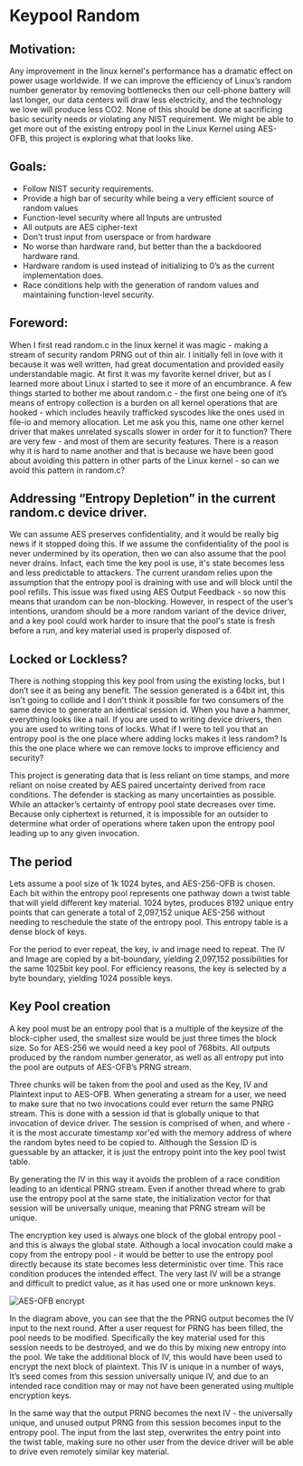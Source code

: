 # Keypool Random

## Motivation:

Any improvement in the linux kernel's performance has a dramatic effect on power usage worldwide.  If we can improve the efficiency of Linux’s random number generator by removing bottlenecks then our cell-phone battery will last longer, our data centers will draw less electricity, and the technology we love will produce less CO2.   None of this should be done at sacrificing basic security needs or violating any NIST requirement.  We might be able to get more out of the existing entropy pool in the Linux Kernel using AES-OFB, this project is exploring what that looks like.

## Goals:
 - Follow NIST security requirements.
 - Provide a high bar of security while being a very efficient source of random values 
 - Function-level security where all Inputs are untrusted
 - All outputs are AES cipher-text 
 - Don’t trust input from userspace or from hardware
 - No worse than hardware rand, but better than the a backdoored hardware rand. 
 - Hardware random is used instead of initializing to 0’s as the current implementation does.
 - Race conditions help with the generation of random values and maintaining function-level security.

## Foreword:

When I first read random.c in the linux kernel it was magic - making a stream of security random PRNG out of thin air.  I initially fell in love with it because it was well written, had great documentation and provided easily understandable magic.  At first it was my favorite kernel driver, but as I learned more about Linux i started to see it more of an encumbrance.  A few things started to bother me about random.c - the first one being one of it’s means of entropy collection is a burden on all kernel operations that are hooked - which includes heavily trafficked syscodes like the ones used in file-io and memory allocation.  Let me ask you this, name one other kernel driver that makes unrelated syscalls slower in order for it to function? There are very few - and most of them are security features.  There is a reason why it is hard to name another and that is because we have been good about avoiding this pattern in other parts of the Linux kernel - so can we avoid this pattern in random.c?

## Addressing “Entropy Depletion” in the current random.c device driver. 

We can assume AES preserves confidentiality, and it would be really big news if it stopped doing this.  If we assume the confidentiality of the pool is never undermined by its operation, then  we can also assume that the pool never drains.  Infact, each time the key pool is use, it's state becomes less and less predictable to attackers. The current urandom relies upon the assumption that the entropy pool is draining with use and will block until the pool refills. This issue was fixed using AES Output Feedback - so now this means that urandom can be non-blocking.  However, in respect of the user’s intentions,  urandom should be a more random variant of the device driver, and a key pool could work harder to insure that the pool's state is fresh before a run, and key material used is properly disposed of.

## Locked or Lockless?

There is nothing stopping this key pool from using the existing locks, but I don’t see it as being any benefit.  The session generated is a 64bit int, this isn't going to collide and I don't think it possible for two consumers of the same device to generate an identical session id. When you have a hammer, everything looks like a nail.  If you are used to writing device drivers, then you are used to writing tons of locks.  What if I were to tell you that an entropy pool is the one place where adding locks makes it less random?  Is this the one place where we can remove locks to improve efficiency and security? 

This project is generating data that is less reliant on time stamps, and more reliant on noise created by AES paired uncertainty derived from race conditions. The defender is stacking as many uncertainties as possible. While an attacker’s certainty of entropy pool state decreases over time.  Because only ciphertext is returned, it is impossible for an outsider to determine what order of operations where taken upon the entropy pool leading up to any given invocation. 

## The period

Lets assume a pool size of 1k 1024 bytes, and AES-256-OFB is chosen.  Each bit within the entropy pool represents one pathway down a twist table that will yield different key material.  1024 bytes, produces 8192 unique entry points that can generate a total of 2,097,152 unique AES-256 without needing to reschedule the state of the entropy pool.   This entropy table is a dense block of keys.

For the period to ever repeat, the key, iv and image need to repeat.  The IV and Image are copied by a bit-boundary, yielding 2,097,152 possibilities for the same 1025bit key pool. For efficiency reasons, the key is selected by a byte boundary, yielding 1024 possible keys.


## Key Pool creation

A key pool must be an entropy pool that is a multiple of the keysize of the block-cipher used, the smallest size would be just three times the block size.  So for AES-256 we would need a key pool of 768bits.  All outputs produced by the random number generator, as well as all entropy put into the pool are outputs of AES-OFB’s PRNG stream.

Three chunks will be taken from the pool and used as the Key, IV and Plaintext input to AES-OFB.  When generating a stream for a user,  we need to make sure that no two invocations could ever return the same PNRG stream. This is done with a session id that is globally unique to that invocation of device driver.  The session is comprised of when, and where - it is the most accurate timestamp xor'ed with the memory address of where the random bytes need to be copied to.   Although the Session ID is guessable by an attacker, it is just the entropy point into the key pool twist table.

By generating the IV in this way it avoids the problem of a race condition leading to an identical PRNG stream.  Even if another thread where to grab use the entropy pool at the same state, the initialization vector for that session will be universally unique, meaning that PRNG stream will be unique. 

The encryption key used is always one block of the global entropy pool - and this is always the global state.  Although a local invocation could make a copy from the entropy pool - it would be better to use the entropy pool directly because its state becomes less deterministic over time.  This race condition produces the intended effect.  The very last IV will be a strange and difficult to predict value, as it has used one or more unknown keys.

![AES-OFB encrypt](https://upload.wikimedia.org/wikipedia/commons/thumb/b/b0/OFB_encryption.svg/1202px-OFB_encryption.svg.png)

In the diagram above, you can see that the the PRNG output becomes the IV input to the next round. After a user request for PRNG has been filled, the pool needs to be modified.   Specifically the key material used for this session needs to be destroyed, and we do this by mixing new entropy into the pool.  We take the additional block of IV, this would have been used to encrypt the next block of plaintext.  This IV is unique in a number of ways,  It’s seed comes from this session universally unique IV, and due to an intended race condition may or may not have been generated using multiple encryption keys.

In the same way that the output PRNG becomes the next IV - the universally unique, and unused output PRNG from this session becomes input to the entropy pool.  The input from the last step, overwrites the entry point into the twist table, making sure no other user from the device driver will be able to drive even remotely similar key material.

